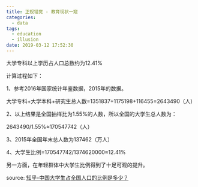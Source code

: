 ```yaml
---
title: 正视错觉 - 教育现状一窥
categories:
  - data
tags:
  - education
  - illusion
date: 2019-03-12 17:52:30
---
```


大学专科以上学历占人口总数约为12.41%

计算过程如下：

1、参考2016年国家统计年鉴数据，2015年的数据。<!-- more -->

大学专科+大学本科+研究生总人数=1351837+1175198+116455=2643490（人）

2、以上结果是全国抽样比为1.55%的人数，所以全国的大学生总人数为：

2643490/1.55%≈170547742（人）

3、2015年全国年末总人数为137462（万人）

4、大学生比例=170547742/1374620000≈12.41%

另一方面，在年轻群体中大学生比例得到了十足可观的提升。





source: [知乎-中国大学生占全国人口的比例是多少？](https://www.zhihu.com/question/53053402/answer/252775870)